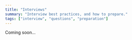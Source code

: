 ```yaml
---
title: "Interviews"
summary: "Interview best practices, and how to prepare."
tags: ["interview", "questions", "preparation"]
---
```


Coming soon...